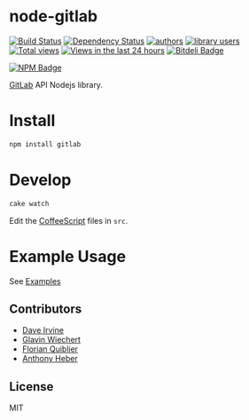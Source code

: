node-gitlab
===========

[![Build Status](https://travis-ci.org/moul/node-gitlab.png?branch=master)](https://travis-ci.org/moul/node-gitlab)
[![Dependency Status](https://david-dm.org/moul/node-gitlab.png?theme=shields.io)](https://david-dm.org/moul/node-gitlab)
[![authors](https://sourcegraph.com/api/repos/github.com/moul/node-gitlab/badges/authors.png)](https://sourcegraph.com/github.com/moul/node-gitlab)
[![library users](https://sourcegraph.com/api/repos/github.com/moul/node-gitlab/badges/library-users.png)](https://sourcegraph.com/github.com/moul/node-gitlab)
[![Total views](https://sourcegraph.com/api/repos/github.com/moul/node-gitlab/counters/views.png)](https://sourcegraph.com/github.com/moul/node-gitlab)
[![Views in the last 24 hours](https://sourcegraph.com/api/repos/github.com/moul/node-gitlab/counters/views-24h.png)](https://sourcegraph.com/github.com/moul/node-gitlab)
[![Bitdeli Badge](https://d2weczhvl823v0.cloudfront.net/moul/node-gitlab/trend.png)](https://bitdeli.com/free "Bitdeli Badge")

[![NPM Badge](https://nodei.co/npm/gitlab.png?downloads=true&stars=true)](https://npmjs.org/package/gitlab)

[GitLab](https://github.com/gitlabhq/gitlabhq) API Nodejs library.


Install
=======

```bash
npm install gitlab
```

Develop
=======

```bash
cake watch
```

Edit the [CoffeeScript](http://coffeescript.org/) files in `src`.

Example Usage
========

See [Examples](https://github.com/moul/node-gitlab/tree/master/examples)


Contributors
------------

- [Dave Irvine](https://github.com/dave-irvine)
- [Glavin Wiechert](https://github.com/Glavin001)
- [Florian Quiblier](https://github.com/fofoy)
- [Anthony Heber](https://github.com/aheber)

License
-------

MIT
